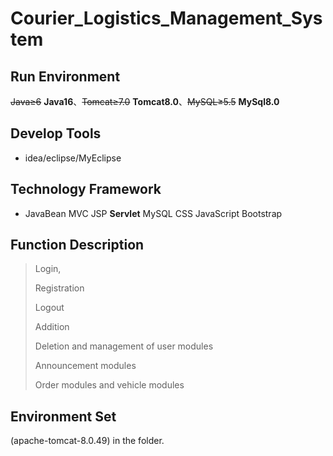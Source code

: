 # Courier_Logistics_Management_System

## Run Environment

~~Java≥6~~ **Java16**、~~Tomcat≥7.0~~ **Tomcat8.0**、~~MySQL≥5.5~~ **MySql8.0**

## Develop Tools

* idea/eclipse/MyEclipse

## Technology Framework

* JavaBean MVC JSP **Servlet** MySQL CSS JavaScript Bootstrap

## Function Description 

> Login,
>
> Registration
>
> Logout
>
> Addition
>
> Deletion and management of user modules
>
> Announcement modules
>
> Order modules and vehicle modules

## Environment Set
(apache-tomcat-8.0.49) in the folder.
